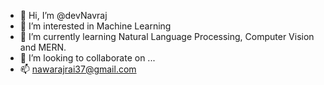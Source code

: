- 👋 Hi, I’m @devNavraj
- 👀 I’m interested in Machine Learning
- 🌱 I’m currently learning Natural Language Processing, Computer Vision and MERN.
- 💞️ I’m looking to collaborate on ...
- 📫 nawarajrai37@gmail.com

<!---
devNavraj/devNavraj is a ✨ special ✨ repository because its `README.md` (this file) appears on your GitHub profile.
You can click the Preview link to take a look at your changes.
--->
